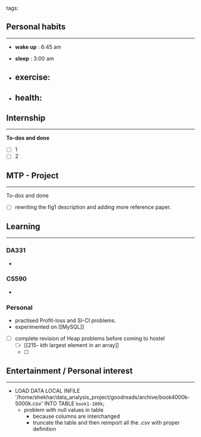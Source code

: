 tags: 
## Personal habits
--- 

- **wake up** : 6:45 am

- **sleep** : 3:00 am

-  **exercise**:
	- 

-  **health**: 
	- 



## Internship 
---
**To-dos and done**
- [ ] 1
- [ ] 2

## MTP - Project
--- 
To-dos and done
- [ ] rewriting the fig1 description and adding more reference paper.



## Learning
---
### DA331
- 

### CS590
- 

### Personal
- practised Profit-loss and SI-CI problems.
- experimented on [[MySQL]]
- [ ] complete revision of Heap problems before coming to hostel
	- [ ] [[215- kth largest element in an array]]
	- [ ] 

## Entertainment / Personal interest
---
- LOAD DATA LOCAL INFILE '/home/shekhar/data_analysis_project/goodreads/archive/book4000k-5000k.csv' INTO TABLE `book1-100k`;
	- problem with null values in table
		- because columns are interchanged
		- truncate the table and then reimport all the .csv with proper definition